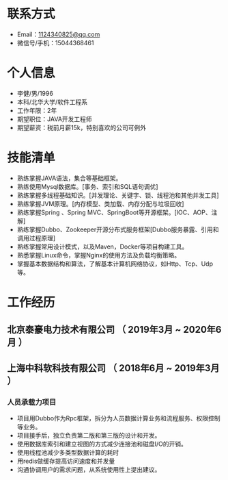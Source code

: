 # 联系方式

* Email：1124340825@qq.com
* 微信号/手机：15044368461

# 个人信息

* 李健/男/1996
* 本科/北华大学/软件工程系
* 工作年限：2年
* 期望职位：JAVA开发工程师
* 期望薪资：税前月薪15k，特别喜欢的公司可例外

# 技能清单

* 熟练掌握JAVA语法，集合等基础框架。
* 熟练使用Mysql数据库。[事务、索引和SQL语句调优]
* 熟练掌握多线程基础知识。[并发理论、关键字、锁、线程池和其他并发工具]
* 熟练掌握JVM原理。[内存模型、类加载、内存分配与垃圾回收]
* 熟练掌握Spring 、Spring MVC、SpringBoot等开源框架。[IOC、AOP、注解]
* 熟练掌握Dubbo、Zookeeper开源分布式服务框架[Dubbo服务暴露、引用和调用过程原理]
* 熟练掌握常用设计模式，以及Maven，Docker等项目构建工具。
* 熟悉掌握Linux命令，掌握Nginx的使用方法及负载均衡策略。
* 掌握基本数据结构和算法，了解基本计算机网络协议，如Http、Tcp、Udp等。

# 工作经历

## 北京泰豪电力技术有限公司 （ 2019年3月 ~ 2020年6月 ）

## 上海中科软科技有限公司 （ 2018年6月 ~ 2019年3月 ）

### 人员承载力项目

* 项目用Dubbo作为Rpc框架，拆分为人员数据计算业务和流程服务、权限控制等业务。
* 项目接手后，独立负责第二版和第三版的设计和开发。
* 使用数据库索引和建立视图的方式减少连接池和磁盘I/O的开销。
* 使用线程池减少多类型数据计算的耗时
* 用redis做缓存提高访问速度和并发量
* 沟通协调用户的需求问题，从系统使用性上提出建议。

      